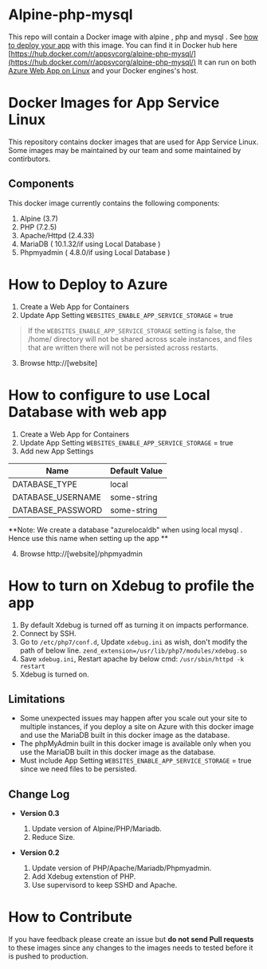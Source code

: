 # Alpine-php-mysql
This repo will contain a Docker image with alpine  , php and mysql .
See [how to deploy your app](https://docs.microsoft.com/en-us/azure/app-service/containers/quickstart-php) with this image. 
You can find it in Docker hub here [https://hub.docker.com/r/appsvcorg/alpine-php-mysql/](https://hub.docker.com/r/appsvcorg/alpine-php-mysql/)
It can run on both [Azure Web App on Linux](https://docs.microsoft.com/en-us/azure/app-service-web/app-service-linux-intro) and your Docker engines's host.

# Docker Images for App Service Linux
This repository contains docker images that are used for App Service Linux. Some images may be maintained by our team and some maintained by contirbutors.

## Components
This docker image currently contains the following components:

1. Alpine (3.7)
2. PHP (7.2.5)
3. Apache/Httpd (2.4.33)
4. MariaDB ( 10.1.32/if using Local Database )
5. Phpmyadmin ( 4.8.0/if using Local Database )

# How to Deploy to Azure
1. Create a Web App for Containers
2. Update App Setting ```WEBSITES_ENABLE_APP_SERVICE_STORAGE``` = true
>If the ```WEBSITES_ENABLE_APP_SERVICE_STORAGE``` setting is false, the /home/ directory will not be shared across scale instances, and files that are written there will not be persisted across restarts.
3. Browse http://[website]

# How to configure to use Local Database with web app
1. Create a Web App for Containers
2. Update App Setting ```WEBSITES_ENABLE_APP_SERVICE_STORAGE``` = true
3. Add new App Settings

Name | Default Value
---- | -------------
DATABASE_TYPE | local
DATABASE_USERNAME | some-string
DATABASE_PASSWORD | some-string
**Note: We create a database "azurelocaldb" when using local mysql . Hence use this name when setting up the app **

4. Browse http://[website]/phpmyadmin

# How to turn on Xdebug to profile the app
1. By default Xdebug is turned off as turning it on impacts performance.
2. Connect by SSH.
3. Go to ```/etc/php7/conf.d```,  Update ```xdebug.ini``` as wish, don't modify the path of below line.
```zend_extension=/usr/lib/php7/modules/xdebug.so```
4. Save ```xdebug.ini```, Restart apache by below cmd:
```/usr/sbin/httpd -k restart```
5. Xdebug is turned on.

## Limitations
- Some unexpected issues may happen after you scale out your site to multiple instances, if you deploy a site on Azure with this docker image and use the MariaDB built in this docker image as the database.
- The phpMyAdmin built in this docker image is available only when you use the MariaDB built in this docker image as the database.
- Must include  App Setting ```WEBSITES_ENABLE_APP_SERVICE_STORAGE``` = true  since we need files to be persisted.

## Change Log
- **Version 0.3**
  1. Update version of Alpine/PHP/Mariadb.
  2. Reduce Size.

- **Version 0.2**
  1. Update version of PHP/Apache/Mariadb/Phpmyadmin.
  2. Add Xdebug extenstion of PHP.
  3. Use supervisord to keep SSHD and Apache.

# How to Contribute
If you have feedback please create an issue but **do not send Pull requests** to these images since any changes to the images needs to tested before it is pushed to production.
